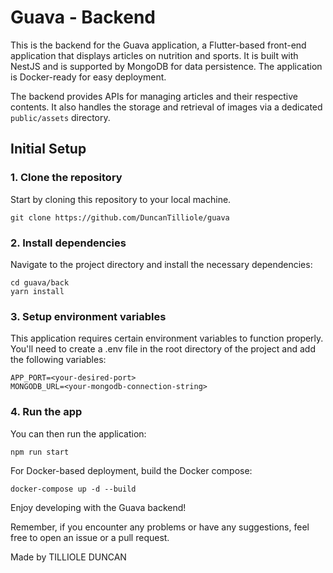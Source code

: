 # Guava - Backend

This is the backend for the Guava application, a Flutter-based front-end application that displays articles on nutrition and sports. It is built with NestJS and is supported by MongoDB for data persistence. The application is Docker-ready for easy deployment.

The backend provides APIs for managing articles and their respective contents. It also handles the storage and retrieval of images via a dedicated `public/assets` directory.

## Initial Setup

### 1. Clone the repository

Start by cloning this repository to your local machine.

```shell
git clone https://github.com/DuncanTilliole/guava
```

### 2. Install dependencies

Navigate to the project directory and install the necessary dependencies:

```shell
cd guava/back
yarn install
```

### 3. Setup environment variables

This application requires certain environment variables to function properly. You'll need to create a .env file in the root directory of the project and add the following variables:

```properties
APP_PORT=<your-desired-port>
MONGODB_URL=<your-mongodb-connection-string>
```

### 4. Run the app

You can then run the application:

```shell
npm run start
```

For Docker-based deployment, build the Docker compose:

```shell
docker-compose up -d --build
```

Enjoy developing with the Guava backend!

Remember, if you encounter any problems or have any suggestions, feel free to open an issue or a pull request.

Made by TILLIOLE DUNCAN